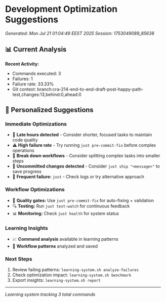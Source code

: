 # Development Optimization Suggestions
*Generated: Mon Jul 21 01:04:49 EEST 2025*
*Session: 1753049089_85638*

## 📊 Current Analysis

**Recent Activity:**
- Commands executed:        3
- Failures:        1
- Failure rate: 33.33%
- Git context: branch:cra-214-end-to-end-draft-post-happy-path-test,changes:13,behind:0,ahead:0

## 🎯 Personalized Suggestions

### Immediate Optimizations
- 🌙 **Late hours detected** - Consider shorter, focused tasks to maintain code quality
- ⚠️ **High failure rate** - Try running `just pre-commit-fix` before complex operations
- 🔄 **Break down workflows** - Consider splitting complex tasks into smaller steps
- 💾 **Uncommitted changes detected** - Consider `just ship "<message>"` to save progress
- 🚨 **Frequent failure:** `just` - Check logs or try alternative approach

### Workflow Optimizations
- 🧪 **Quality gates:** Use `just pre-commit-fix` for auto-fixing + validation
- 🔍 **Testing:** Run `just test-watch` for continuous feedback
- 📊 **Monitoring:** Check `just health` for system status

### Learning Insights
- 📈 **Command analysis** available in learning patterns
- 🔄 **Workflow patterns** analyzed and saved

### Next Steps
1. Review failing patterns: `learning-system.sh analyze-failures`
2. Check optimization impact: `learning-system.sh benchmark`
3. Export insights: `learning-system.sh report`

---
*Learning system tracking        3 total commands*
